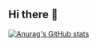 ## Hi there 👋
[![Anurag's GitHub stats](https://github-readme-stats.vercel.app/api?username=rich04lin)](https://github.com/anuraghazra/github-readme-stats)
<!--
**rich04lin/rich04lin** is a ✨ _special_ ✨ repository because its `README.md` (this file) appears on your GitHub profile.

Here are some ideas to get you started:

- 🔭 I’m currently working on ...
- 🌱 I’m currently learning ...
- 👯 I’m looking to collaborate on ...
- 🤔 I’m looking for help with ...
- 💬 Ask me about ...
- 📫 How to reach me: ...
- 😄 Pronouns: ...
- ⚡ Fun fact: ...
-->
